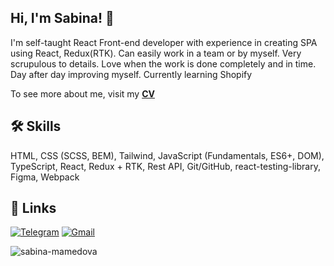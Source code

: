 ## Hi, I'm Sabina! 👋
I'm self-taught React Front-end developer with experience in creating SPA using React, Redux(RTK).
Can easily work in a team or by myself.
Very scrupulous to details. Love when the work is done completely and in time.
Day after day improving myself.
Currently learning Shopify

To see more about me, visit my  [**CV**](https://sabinamamedova.com)


## 🛠 Skills
HTML,
CSS (SCSS, BEM),
Tailwind,
JavaScript (Fundamentals, ES6+, DOM),
TypeScript,
React,
Redux + RTK,
Rest API,
Git/GitHub,
react-testing-library,
Figma,
Webpack

## 🔗 Links
[![Telegram](https://img.shields.io/badge/Telegram-2CA5E0?style=for-the-badge&logo=telegram&logoColor=white)](https://t.me/smzese)
[![Gmail](https://img.shields.io/badge/Gmail-D14836?style=for-the-badge&logo=gmail&logoColor=white)](mailto:sabina.mamedova@uptraff.com?subject=from_GitHub)

![sabina-mamedova](https://komarev.com/ghpvc/?username=sabina-mamedova&label=Profile%20views&color=0e75b6&style=flat)
